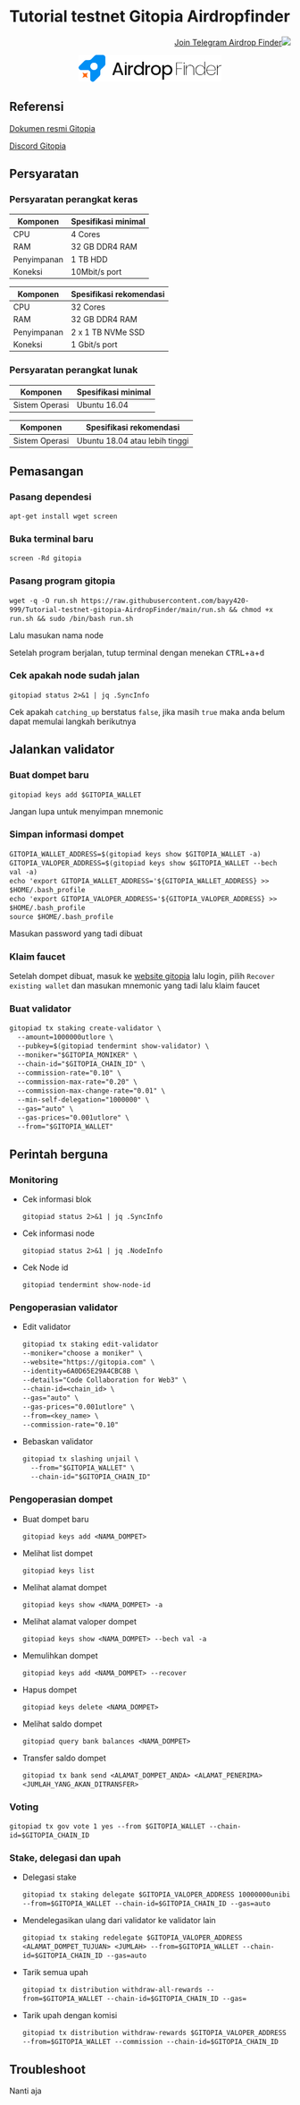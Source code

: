 # Tutorial testnet Gitopia Airdropfinder

<p style="font-size:14px" align="right">
<a href="https://t.me/airdropfind" target="_blank">Join Telegram Airdrop Finder<img src="https://user-images.githubusercontent.com/50621007/183283867-56b4d69f-bc6e-4939-b00a-72aa019d1aea.png" width="30"/></a>
</p>

<p align="center">
  <img height="auto" width="auto" src="https://raw.githubusercontent.com/bayy420-999/airdropfind/main/NavIcon.png">
</p>


## Referensi

[Dokumen resmi Gitopia](https://docs.gitopia.com/)

[Discord Gitopia](https://discord.gg/32hSE7H83x)

## Persyaratan

### Persyaratan perangkat keras

| Komponen | Spesifikasi minimal |
|----------|---------------------|
|CPU|4 Cores|
|RAM|32 GB DDR4 RAM|
|Penyimpanan|1 TB HDD|
|Koneksi|10Mbit/s port|

| Komponen | Spesifikasi rekomendasi |
|----------|---------------------|
|CPU|32 Cores|
|RAM|32 GB DDR4 RAM|
|Penyimpanan|2 x 1 TB NVMe SSD|
|Koneksi|1 Gbit/s port|

### Persyaratan perangkat lunak

| Komponen | Spesifikasi minimal |
|----------|---------------------|
|Sistem Operasi|Ubuntu 16.04|

| Komponen | Spesifikasi rekomendasi |
|----------|---------------------|
|Sistem Operasi|Ubuntu 18.04 atau lebih tinggi|

## Pemasangan

### Pasang dependesi

```console
apt-get install wget screen
```

### Buka terminal baru

```console
screen -Rd gitopia
```

### Pasang program gitopia

```console
wget -q -O run.sh https://raw.githubusercontent.com/bayy420-999/Tutorial-testnet-gitopia-AirdropFinder/main/run.sh && chmod +x run.sh && sudo /bin/bash run.sh
```

Lalu masukan nama node

Setelah program berjalan, tutup terminal dengan menekan <kbd>CTRL</kbd>+<kbd>a</kbd>+<kbd>d</kbd>

### Cek apakah node sudah jalan

```console
gitopiad status 2>&1 | jq .SyncInfo
```

Cek apakah `catching_up` berstatus `false`, jika masih `true` maka anda belum dapat memulai langkah berikutnya

## Jalankan validator

### Buat dompet baru

```console
gitopiad keys add $GITOPIA_WALLET
```

Jangan lupa untuk menyimpan mnemonic


### Simpan informasi dompet

```console
GITOPIA_WALLET_ADDRESS=$(gitopiad keys show $GITOPIA_WALLET -a)
GITOPIA_VALOPER_ADDRESS=$(gitopiad keys show $GITOPIA_WALLET --bech val -a)
echo 'export GITOPIA_WALLET_ADDRESS='${GITOPIA_WALLET_ADDRESS} >> $HOME/.bash_profile
echo 'export GITOPIA_VALOPER_ADDRESS='${GITOPIA_VALOPER_ADDRESS} >> $HOME/.bash_profile
source $HOME/.bash_profile
```

Masukan password yang tadi dibuat

### Klaim faucet

Setelah dompet dibuat, masuk ke [website gitopia](https://gitopia.com/login) lalu login, pilih `Recover existing wallet` dan masukan mnemonic yang tadi lalu klaim faucet

### Buat validator

```console
gitopiad tx staking create-validator \
  --amount=1000000utlore \
  --pubkey=$(gitopiad tendermint show-validator) \
  --moniker="$GITOPIA_MONIKER" \
  --chain-id="$GITOPIA_CHAIN_ID" \
  --commission-rate="0.10" \
  --commission-max-rate="0.20" \
  --commission-max-change-rate="0.01" \
  --min-self-delegation="1000000" \
  --gas="auto" \
  --gas-prices="0.001utlore" \
  --from="$GITOPIA_WALLET"
```

## Perintah berguna

### Monitoring

* Cek informasi blok

  ```console
  gitopiad status 2>&1 | jq .SyncInfo
  ```

* Cek informasi node

  ```console
  gitopiad status 2>&1 | jq .NodeInfo
  ```
  
* Cek Node id

  ```console
  gitopiad tendermint show-node-id
  ```


### Pengoperasian validator

* Edit validator

  ```console
  gitopiad tx staking edit-validator
  --moniker="choose a moniker" \
  --website="https://gitopia.com" \
  --identity=6A0D65E29A4CBC8B \
  --details="Code Collaboration for Web3" \
  --chain-id=<chain_id> \
  --gas="auto" \
  --gas-prices="0.001utlore" \
  --from=<key_name> \
  --commission-rate="0.10"
  ```

* Bebaskan validator

  ```console
  gitopiad tx slashing unjail \
    --from="$GITOPIA_WALLET" \
    --chain-id="$GITOPIA_CHAIN_ID"
  ```

### Pengoperasian dompet

* Buat dompet baru

  ```console
  gitopiad keys add <NAMA_DOMPET>
  ```
* Melihat list dompet

  ```console
  gitopiad keys list
  ```

* Melihat alamat dompet

  ```console
  gitopiad keys show <NAMA_DOMPET> -a
  ```

* Melihat alamat valoper dompet

  ```console
  gitopiad keys show <NAMA_DOMPET> --bech val -a 
  ```

* Memulihkan dompet

  ```console
  gitopiad keys add <NAMA_DOMPET> --recover
  ```

* Hapus dompet 

  ```console
  gitopiad keys delete <NAMA_DOMPET>
  ```
  
* Melihat saldo dompet

  ```console
  gitopiad query bank balances <NAMA_DOMPET>
  ```

* Transfer saldo dompet

  ```console
  gitopiad tx bank send <ALAMAT_DOMPET_ANDA> <ALAMAT_PENERIMA> <JUMLAH_YANG_AKAN_DITRANSFER>
  ``` 

### Voting

```console
gitopiad tx gov vote 1 yes --from $GITOPIA_WALLET --chain-id=$GITOPIA_CHAIN_ID
```

### Stake, delegasi dan upah

* Delegasi stake

  ```console
  gitopiad tx staking delegate $GITOPIA_VALOPER_ADDRESS 10000000unibi --from=$GITOPIA_WALLET --chain-id=$GITOPIA_CHAIN_ID --gas=auto
  ```

* Mendelegasikan ulang dari validator ke validator lain

  ```console
  gitopiad tx staking redelegate $GITOPIA_VALOPER_ADDRESS <ALAMAT_DOMPET_TUJUAN> <JUMLAH> --from=$GITOPIA_WALLET --chain-id=$GITOPIA_CHAIN_ID --gas=auto
  ```
 
* Tarik semua upah

  ```console
  gitopiad tx distribution withdraw-all-rewards --from=$GITOPIA_WALLET --chain-id=$GITOPIA_CHAIN_ID --gas=
  ```

* Tarik upah dengan komisi

  ```console
  gitopiad tx distribution withdraw-rewards $GITOPIA_VALOPER_ADDRESS --from=$GITOPIA_WALLET --commission --chain-id=$GITOPIA_CHAIN_ID
  ```
## Troubleshoot

Nanti aja
